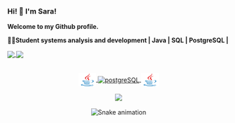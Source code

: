 ### Hi! 👋 I'm Sara!

**Welcome to my Github profile.**

👩‍💻**Student systems analysis and development | Java | SQL | PostgreSQL |** 

<div>
  <a href="https://github.com/sara-t-g-silva">
  <img height="180em"   align="center" src="https://github-readme-stats.vercel.app/api?username=sara-t-g-silva&show_icons=true&theme=react&include_all_commits=true&count_private=true"/>
  <img height="180em"  align="center" src="https://github-readme-stats.vercel.app/api/top-langs/?username=sara-t-g-silva&layout=compact&langs_count=7&theme=react" />

  
</div>
 <br>
<div  align="center"> 
  <div style="display: inline_block"><br>
  
  <img align="center" alt="java" height="30" width="40" src="https://raw.githubusercontent.com/devicons/devicon/master/icons/java/java-original.svg">
  <img align="center" alt="postgreSQL" height="30" width="40" src="![image](https://user-images.githubusercontent.com/104167071/234012989-57f398b7-d711-490f-b583-eacb76da6801.png)
">
  <img align="center" alt="java" height="30" width="40" src="https://raw.githubusercontent.com/devicons/devicon/master/icons/java/java-original.svg">
 
    
</div>
  <br>
  <a href="https://www.linkedin.com/in/sara-thaise-garcia/" target="_blank"><img src="https://img.shields.io/badge/-LinkedIn-%230077B5?style=for-the-badge&logo=linkedin&logoColor=white" target="_blank"></a> 
 
  ![Snake animation](https://github.com/sara-t-g-silva/sara-t-g-silva/blob/output/github-contribution-grid-snake.svg)
 
</div>
